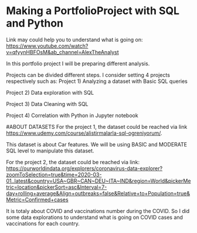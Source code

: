 # Making a PortfolioProject with SQL and Python
Link may could help you to understand what is going on: https://www.youtube.com/watch?v=qfyynHBFOsM&ab_channel=AlexTheAnalyst

In this portfolio project I will be preparing different analysis.

Projects can be divided different steps. I consider setting 4 projects respectively such as: 
Project 1) Analyzing a dataset with Basic SQL queries

Project 2) Data exploration with SQL 

Project 3) Data Cleaning with SQL 

Project 4) Correlation with Python in Jupyter notebook


#ABOUT DATASETS
For the project 1, the dataset could be reached via link https://www.udemy.com/course/alistirmalarla-sql-ogreniyorum/. 

This dataset is about Car features. We will be using BASIC and MODERATE SQL level to manipulate this dataset.

For the project 2, the dataset could be reached via link:
https://ourworldindata.org/explorers/coronavirus-data-explorer?zoomToSelection=true&time=2020-03-01..latest&country=USA~GBR~CAN~DEU~ITA~IND&region=World&pickerMetric=location&pickerSort=asc&Interval=7-day+rolling+average&Align+outbreaks=false&Relative+to+Population=true&Metric=Confirmed+cases

It is totaly about COVID and vaccinations number during the COVID. So I did some data explorations to understand what is going on COVID cases and vaccinations for each country.

